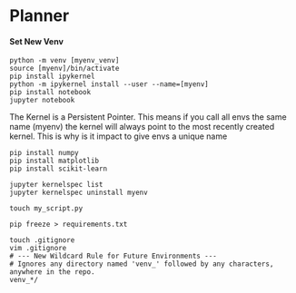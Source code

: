 # Planner

#### Set New Venv

```
python -m venv [myenv_venv]
source [myenv]/bin/activate
pip install ipykernel
python -m ipykernel install --user --name=[myenv]
pip install notebook
jupyter notebook
```

The Kernel is a Persistent Pointer. This means if you call all envs the same name (myenv) the kernel will always point to the most recently created kernel. This is why is it impact to give envs a unique name

```
pip install numpy
pip install matplotlib
pip install scikit-learn
```
```
jupyter kernelspec list
jupyter kernelspec uninstall myenv
```

```
touch my_script.py
```

```
pip freeze > requirements.txt
```

```
touch .gitignore
vim .gitignore
# --- New Wildcard Rule for Future Environments ---
# Ignores any directory named 'venv_' followed by any characters, anywhere in the repo.
venv_*/
```

